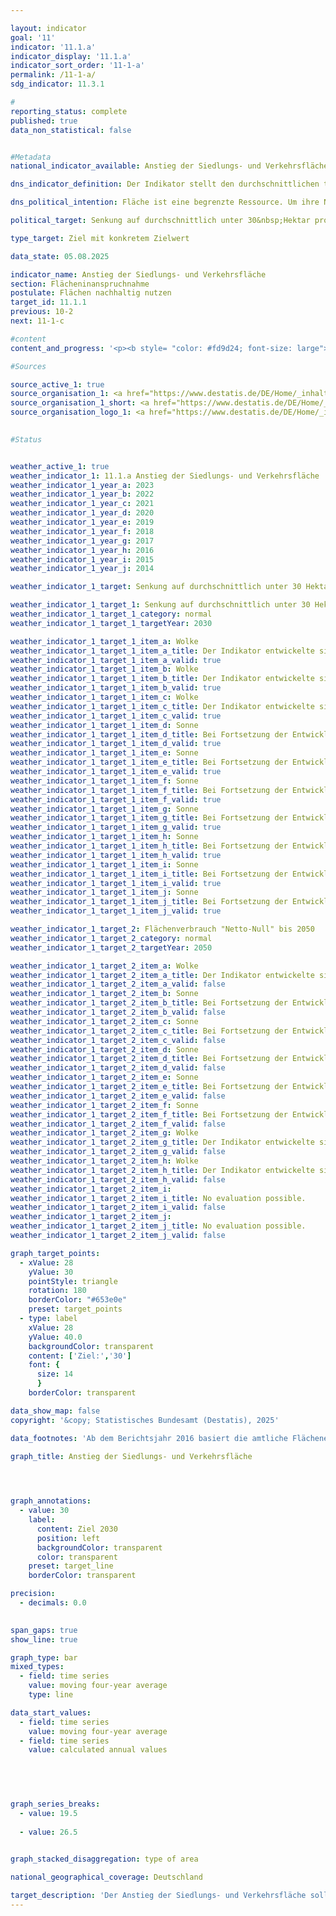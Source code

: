 ```yaml
---

layout: indicator        
goal: '11'        
indicator: '11.1.a'        
indicator_display: '11.1.a'        
indicator_sort_order: '11-1-a'        
permalink: /11-1-a/        
sdg_indicator: 11.3.1        

#
reporting_status: complete        
published: true        
data_non_statistical: false        


#Metadata        
national_indicator_available: Anstieg der Siedlungs- und Verkehrsfläche        

dns_indicator_definition: Der Indikator stellt den durchschnittlichen täglichen Anstieg der Siedlungs- und Verkehrsfläche (in Hektar pro Tag) dar.        

dns_political_intention: Fläche ist eine begrenzte Ressource. Um ihre Nutzung konkurrieren beispielsweise Land- und Forstwirtschaft, Siedlung und Verkehr, Naturschutz, Rohstoffabbau und Energieerzeugung. Die Inanspruchnahme zusätzlicher Flächen für Siedlungs- und Verkehrszwecke soll daher begrenzt werden.        

political_target: Senkung auf durchschnittlich unter 30&nbsp;Hektar pro Tag bis 2030; Flächenverbrauch <i>Netto-Null</i> bis 2050        

type_target: Ziel mit konkretem Zielwert        

data_state: 05.08.2025        

indicator_name: Anstieg der Siedlungs- und Verkehrsfläche        
section: Flächeninanspruchnahme        
postulate: Flächen nachhaltig nutzen        
target_id: 11.1.1        
previous: 10-2        
next: 11-1-c        

#content         
content_and_progress: '<p><b style= "color: #fd9d24; font-size: large">11.1.a Anstieg der Siedlungs- und Verkehrsfläche</b><br><br>Der Indikator stellt den durchschnittlichen täglichen Zuwachs an Siedlungs- und Verkehrsfläche (SuV) dar. Zur Siedlungsfläche zählen unter anderem Wohnbauflächen, Industrie- und Gewerbeflächen, Flächen für öffentliche Einrichtungen, Erholungsflächen sowie Friedhöfe. Auch Abbauland, also Flächen des Berg- und Tagebaus, gehört grundsätzlich zur SuV, wird für die Berechnung jedoch nicht berücksichtigt, da langfristig von einer Umnutzung, etwa als Bergbaufolgelandschaften, ausgegangen wird. Der Indikator unterscheidet sich vom Zuwachs versiegelter Flächen, da er neben versiegelten Flächen auch unbebaute und unversiegelte Siedlungsflächen wie Hausgärten, Parks, Grünanlagen, Verkehrsbegleitgrün und andere unversiegelte Verkehrsflächen umfasst. Nach Berechnungen der Umweltökonomischen Gesamtrechnungen der Länder lag der Versiegelungsanteil der SuV im bundesweiten Durchschnitt im Jahr 2023&nbsp;bei etwa 45&nbsp;%.<br><br>Datengrundlage ist die Flächenerhebung nach Art der tatsächlichen Nutzung (amtliche Flächenstatistik) des Statistischen Bundesamts, basierend auf dem amtlichen Liegenschaftskataster der Länder. Durch die Harmonisierung der Liegenschaftskataster kam es in den letzten Jahren zu Neuzuordnungen von Flächen, auch ohne tatsächliche Nutzungsänderungen. Um diese Effekte auszugleichen, wird ein gleitender Vierjahresdurchschnitt herangezogen, der das aktuelle Berichtsjahr sowie die drei vorangegangenen Jahre umfasst. Im Jahr 2016&nbsp;erfolgte eine Umstellung auf einen neuen Nutzungsartenkatalog, die die Vergleichbarkeit mit früheren Jahren erschwert. Beispielsweise wurden vormals landwirtschaftlich genutzte Flächen neuen Kategorien wie Erholungsflächen oder Mischgebieten zugeordnet. Eine detaillierte Unterteilung nach Nutzungsarten für 2016&nbsp;liegt daher nicht vor.<br><br>Eine erneute Erweiterung des Nutzungsartenverzeichnisses erfolgte 2023&nbsp;mit der Einführung einer neuen Modellierung der Geoinformationen des amtlichen Vermessungswesens (GEOInfoDok), die mit geänderten Modellierungskriterien für die tatsächliche Nutzung einherging. Um Beeinträchtigungen des Flächenindikators durch diesen Methodenwechsel möglichst gering zu halten, werden Effekte, die keiner realen Veränderung entsprechen, aus der Berechnung herausgenommen. Da die Migration zur neuen GEOInfoDok in den Landesvermessungsverwaltungen zu unterschiedlichen Zeitpunkten abgeschlossen wird, können diese Effekte je nach Bundesland zu unterschiedlichen Zeitpunkten auftreten und sich über mehrere Jahre hinweg auf die Ergebnisse auswirken. Mittelfristig wird der Methodenwechsel zu deutlichen Qualitätsverbesserungen in der Flächenstatistik führen.<br><br>Im Jahr 2023&nbsp;betrug die gesamte SuV 50&nbsp;788&nbsp;Quadratkilometer<sup>1</sup>, davon rund 64&nbsp;% Siedlungs- und 36&nbsp;% Verkehrsflächen. Der Anteil der SuV an der Gesamtfläche Deutschlands lag bei etwa 14&nbsp;%. Die größte Flächennutzung stellte die Landwirtschaft mit 179&nbsp;891&nbsp;Quadratkilometern (50,3&nbsp;%) dar, gefolgt von Waldflächen mit 106&nbsp;886&nbsp;Quadratkilometern (29,9&nbsp;%). Zwischen 2000&nbsp;und 2023&nbsp;wurden insgesamt 6&nbsp;849&nbsp;Quadratkilometer in SuV umgewandelt&nbsp;–&nbsp;mehr als doppelt so viel wie die Fläche des Saarlandes und rund 1,91&nbsp;% der Gesamtfläche Deutschlands.<br><br>Das Flächenwachstum der SuV wurde vor allem durch die Ausweisung neuer Siedlungsflächen geprägt: Seit 2000&nbsp;entfielen 85&nbsp;% des Zuwachses auf Siedlungsflächen, 15&nbsp;% auf Verkehrsflächen. Der gleitende Vierjahresdurchschnitt der neu beanspruchten Flächen sank bis 2022&nbsp;auf einen Tiefstwert von 49&nbsp;Hektar pro Tag und lag zuletzt (2023) bei 51&nbsp;Hektar pro Tag. Das politisch festgelegte Ziel, die tägliche Flächeninanspruchnahme bis 2030&nbsp;auf unter 30&nbsp;Hektar zu senken, wird bei gleichbleibender Entwicklung nicht erreicht.<br><br><small><sup>1</sup> Die Angaben zu den Jahreswerten und dem gleitenden Durchschnitt wurden für die Jahre 2020&nbsp;bis 2022&nbsp;korrigiert. Im genannten Zeitraum wurden von der Vermessungsverwaltung umfangreiche Umklassifizierungen von Vegetations- zu Verkehrsflächen vorgenommen, die jedoch keine tatsächlichen Veränderungen der Flächennutzung widerspiegeln. Die vorliegenden Ergebnisse wurden entsprechend bereinigt.</small></p>'                

#Sources        

source_active_1: true
source_organisation_1: <a href="https://www.destatis.de/DE/Home/_inhalt.html" target="_blank">Statistisches Bundesamt</a>
source_organisation_1_short: <a href="https://www.destatis.de/DE/Home/_inhalt.html" target="_blank">Statistisches Bundesamt</a>
source_organisation_logo_1: <a href="https://www.destatis.de/DE/Home/_inhalt.html" target="_blank"><img src="https://dnsTestEnvironment.github.io/dns-indicators/public/OrgImgDe/destatis.png" alt="Statistisches Bundesamt" title=" Klicken Sie hier um zur Homepage der Organisation Statistisches Bundesamt zu gelangen." style="height:60px; width:148px; border:transparent"/></a>
        

#Status        


weather_active_1: true
weather_indicator_1: 11.1.a Anstieg der Siedlungs- und Verkehrsfläche
weather_indicator_1_year_a: 2023
weather_indicator_1_year_b: 2022
weather_indicator_1_year_c: 2021
weather_indicator_1_year_d: 2020
weather_indicator_1_year_e: 2019
weather_indicator_1_year_f: 2018
weather_indicator_1_year_g: 2017
weather_indicator_1_year_h: 2016
weather_indicator_1_year_i: 2015
weather_indicator_1_year_j: 2014

weather_indicator_1_target: Senkung auf durchschnittlich unter 30 Hektar pro Tag bis 2030; Flächenverbrauch "Netto-Null" bis 2050

weather_indicator_1_target_1: Senkung auf durchschnittlich unter 30 Hektar pro Tag bis 2030
weather_indicator_1_target_1_category: normal
weather_indicator_1_target_1_targetYear: 2030

weather_indicator_1_target_1_item_a: Wolke
weather_indicator_1_target_1_item_a_title: Der Indikator entwickelte sich in 2023 zwar in die gewünschte Richtung auf das Ziel zu, bei Fortsetzung der Entwicklung wäre das Ziel im Zieljahr aber um mehr als 20 % der Differenz zwischen Zielwert und dem Wert aus 2023 verfehlt worden.
weather_indicator_1_target_1_item_a_valid: true
weather_indicator_1_target_1_item_b: Wolke
weather_indicator_1_target_1_item_b_title: Der Indikator entwickelte sich in 2022 zwar in die gewünschte Richtung auf das Ziel zu, bei Fortsetzung der Entwicklung wäre das Ziel im Zieljahr aber um mehr als 20 % der Differenz zwischen Zielwert und dem Wert aus 2022 verfehlt worden.
weather_indicator_1_target_1_item_b_valid: true
weather_indicator_1_target_1_item_c: Wolke
weather_indicator_1_target_1_item_c_title: Der Indikator entwickelte sich in 2021 zwar in die gewünschte Richtung auf das Ziel zu, bei Fortsetzung der Entwicklung wäre das Ziel im Zieljahr aber um mehr als 20 % der Differenz zwischen Zielwert und dem Wert aus 2021 verfehlt worden.
weather_indicator_1_target_1_item_c_valid: true
weather_indicator_1_target_1_item_d: Sonne
weather_indicator_1_target_1_item_d_title: Bei Fortsetzung der Entwicklung aus 2020 wäre der Zielwert erreicht oder um weniger als 5&nbsp;% der Differenz zwischen Zielwert und dem Wert aus 2020 verfehlt worden.
weather_indicator_1_target_1_item_d_valid: true
weather_indicator_1_target_1_item_e: Sonne
weather_indicator_1_target_1_item_e_title: Bei Fortsetzung der Entwicklung aus 2019 wäre der Zielwert erreicht oder um weniger als 5&nbsp;% der Differenz zwischen Zielwert und dem Wert aus 2019 verfehlt worden.
weather_indicator_1_target_1_item_e_valid: true
weather_indicator_1_target_1_item_f: Sonne
weather_indicator_1_target_1_item_f_title: Bei Fortsetzung der Entwicklung aus 2018 wäre der Zielwert erreicht oder um weniger als 5&nbsp;% der Differenz zwischen Zielwert und dem Wert aus 2018 verfehlt worden.
weather_indicator_1_target_1_item_f_valid: true
weather_indicator_1_target_1_item_g: Sonne
weather_indicator_1_target_1_item_g_title: Bei Fortsetzung der Entwicklung aus 2017 wäre der Zielwert erreicht oder um weniger als 5&nbsp;% der Differenz zwischen Zielwert und dem Wert aus 2017 verfehlt worden.
weather_indicator_1_target_1_item_g_valid: true
weather_indicator_1_target_1_item_h: Sonne
weather_indicator_1_target_1_item_h_title: Bei Fortsetzung der Entwicklung aus 2016 wäre der Zielwert erreicht oder um weniger als 5&nbsp;% der Differenz zwischen Zielwert und dem Wert aus 2016 verfehlt worden.
weather_indicator_1_target_1_item_h_valid: true
weather_indicator_1_target_1_item_i: Sonne
weather_indicator_1_target_1_item_i_title: Bei Fortsetzung der Entwicklung aus 2015 wäre der Zielwert erreicht oder um weniger als 5&nbsp;% der Differenz zwischen Zielwert und dem Wert aus 2015 verfehlt worden.
weather_indicator_1_target_1_item_i_valid: true
weather_indicator_1_target_1_item_j: Sonne
weather_indicator_1_target_1_item_j_title: Bei Fortsetzung der Entwicklung aus 2014 wäre der Zielwert erreicht oder um weniger als 5&nbsp;% der Differenz zwischen Zielwert und dem Wert aus 2014 verfehlt worden.
weather_indicator_1_target_1_item_j_valid: true

weather_indicator_1_target_2: Flächenverbrauch "Netto-Null" bis 2050
weather_indicator_1_target_2_category: normal
weather_indicator_1_target_2_targetYear: 2050

weather_indicator_1_target_2_item_a: Wolke
weather_indicator_1_target_2_item_a_title: Der Indikator entwickelte sich in 2023 zwar in die gewünschte Richtung auf das Ziel zu, bei Fortsetzung der Entwicklung wäre das Ziel im Zieljahr aber um mehr als 20 % der Differenz zwischen Zielwert und dem Wert aus 2023 verfehlt worden.
weather_indicator_1_target_2_item_a_valid: false
weather_indicator_1_target_2_item_b: Sonne
weather_indicator_1_target_2_item_b_title: Bei Fortsetzung der Entwicklung aus 2022 wäre der Zielwert erreicht oder um weniger als 5&nbsp;% der Differenz zwischen Zielwert und dem Wert aus 2022 verfehlt worden.
weather_indicator_1_target_2_item_b_valid: false
weather_indicator_1_target_2_item_c: Sonne
weather_indicator_1_target_2_item_c_title: Bei Fortsetzung der Entwicklung aus 2021 wäre der Zielwert erreicht oder um weniger als 5&nbsp;% der Differenz zwischen Zielwert und dem Wert aus 2021 verfehlt worden.
weather_indicator_1_target_2_item_c_valid: false
weather_indicator_1_target_2_item_d: Sonne
weather_indicator_1_target_2_item_d_title: Bei Fortsetzung der Entwicklung aus 2020 wäre der Zielwert erreicht oder um weniger als 5&nbsp;% der Differenz zwischen Zielwert und dem Wert aus 2020 verfehlt worden.
weather_indicator_1_target_2_item_d_valid: false
weather_indicator_1_target_2_item_e: Sonne
weather_indicator_1_target_2_item_e_title: Bei Fortsetzung der Entwicklung aus 2019 wäre der Zielwert erreicht oder um weniger als 5&nbsp;% der Differenz zwischen Zielwert und dem Wert aus 2019 verfehlt worden.
weather_indicator_1_target_2_item_e_valid: false
weather_indicator_1_target_2_item_f: Sonne
weather_indicator_1_target_2_item_f_title: Bei Fortsetzung der Entwicklung aus 2018 wäre der Zielwert erreicht oder um weniger als 5&nbsp;% der Differenz zwischen Zielwert und dem Wert aus 2018 verfehlt worden.
weather_indicator_1_target_2_item_f_valid: false
weather_indicator_1_target_2_item_g: Wolke
weather_indicator_1_target_2_item_g_title: Der Indikator entwickelte sich in 2017 zwar in die gewünschte Richtung auf das Ziel zu, bei Fortsetzung der Entwicklung wäre das Ziel im Zieljahr aber um mehr als 20 % der Differenz zwischen Zielwert und dem Wert aus 2017 verfehlt worden.
weather_indicator_1_target_2_item_g_valid: false
weather_indicator_1_target_2_item_h: Wolke
weather_indicator_1_target_2_item_h_title: Der Indikator entwickelte sich in 2016 zwar in die gewünschte Richtung auf das Ziel zu, bei Fortsetzung der Entwicklung wäre das Ziel im Zieljahr aber um mehr als 20 % der Differenz zwischen Zielwert und dem Wert aus 2016 verfehlt worden.
weather_indicator_1_target_2_item_h_valid: false
weather_indicator_1_target_2_item_i: 
weather_indicator_1_target_2_item_i_title: No evaluation possible.
weather_indicator_1_target_2_item_i_valid: false
weather_indicator_1_target_2_item_j: 
weather_indicator_1_target_2_item_j_title: No evaluation possible.
weather_indicator_1_target_2_item_j_valid: false        

graph_target_points:
  - xValue: 28
    yValue: 30
    pointStyle: triangle
    rotation: 180
    borderColor: "#653e0e"
    preset: target_points
  - type: label
    xValue: 28
    yValue: 40.0
    backgroundColor: transparent
    content: ['Ziel:','30']
    font: {
      size: 14
      }
    borderColor: transparent        

data_show_map: false        
copyright: '&copy; Statistisches Bundesamt (Destatis), 2025'        

data_footnotes: 'Ab dem Berichtsjahr 2016 basiert die amtliche Flächenerhebung auf dem Amtlichen Liegenschaftskataster-Informationssystem (ALKIS).<br>• Mit der Umstellung der Dokumentation zur Modellierung der Geoinformationen des amtlichen Vermessungswesens von Version 6.0.1 auf 7.1.2 im Jahr 2023 wurde das Nutzungsartenverzeichnis nochmals erweitert. Dadurch ist der Vergleich zu den Vorjahren beeinträchtigt und die Berechnung von Veränderungen erschwert. Die nach der Umstellung ermittelte Siedlungs- und Verkehrsfläche enthält weitgehend dieselben Nutzungsarten wie zuvor. <br>• Siedlungsfläche (bebaut): Wohnbau, Industrie und Gewerbe (ohne Abbauland), öffentliche Einrichtungen.<br>• Erholungsfläche, Friedhof: Sport-, Freizeit- und Erholungsfläche, Friedhof.<br>• Die Angaben zu den Jahreswerten und dem geleitenden Durchschnitt für die Jahre 2020 bis 2022 sind korrigiert worden. Für den genannten Zeitraum wurden im größeren Umfang von der Vermessungsverwaltung Umklassifizierungen von Vegetations- zu Verkehrsflächen vorgenommen, die keiner Veränderung der Flächennutzung  in der Realität entsprechen. Die vorliegenden Ergebnisse sind um diese Umklassifizierungen bereinigt.'        

graph_title: Anstieg der Siedlungs- und Verkehrsfläche        

        


graph_annotations:
  - value: 30
    label:
      content: Ziel 2030
      position: left
      backgroundColor: transparent
      color: transparent
    preset: target_line
    borderColor: transparent        

precision: 
  - decimals: 0.0
            

span_gaps: true        
show_line: true        

graph_type: bar        
mixed_types:
  - field: time series
    value: moving four-year average
    type: line        

data_start_values: 
  - field: time series
    value: moving four-year average
  - field: time series
    value: calculated annual values        

        

        

graph_series_breaks: 
  - value: 19.5
    
  - value: 26.5
            

graph_stacked_disaggregation: type of area                

national_geographical_coverage: Deutschland                

target_description: 'Der Anstieg der Siedlungs- und Verkehrsfläche soll bis 2030&nbsp;(im Durchschnitt der Jahre 2027&nbsp;bis 2030) auf höchstens 30&nbsp;Hektar pro Tag gesenkt werden.<br>• Da der Indikator 11.1.a jeweils als Mittelwert des Jahres und der drei vorangegangenen Jahre berechnet wird, muss der politisch festgelegte Zielwert im Mittel der Jahre 2027&nbsp;bis 2030&nbsp;erreicht werden. Bei Fortsetzung der Entwicklung der letzten sechs Jahre würde der Indikator bis 2030&nbsp;jedoch nur auf etwa 44&nbsp;Hektar pro Tag sinken. Der verbleibende Abstand zum Zielwert ist damit so groß, dass der Indikator 11.1.a für das Jahr 2023&nbsp;mit <b>Wolke</b> bewertet wird.<br>• Datenstand bei Bewertung: 05.08.2025.<br><br><a href="https://dnsUpgradeEnvironment.github.io/site/status"><img src="https://sdg-indikatoren.de/public/Wettersymbole/Wolke.png" title="Der Indikator entwickelte sich in 2023&nbsp;zwar in die gewünschte Richtung auf das Ziel zu, bei Fortsetzung der Entwicklung wäre das Ziel im Zieljahr aber um mehr als 20&nbsp;% der Differenz zwischen Zielwert und dem Wert aus 2023&nbsp;verfehlt worden." alt="Wettersymbol Wolke"/></a>'        
---
```



